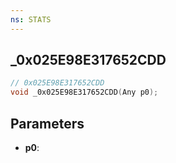 ```yaml
---
ns: STATS
---
```

## _0x025E98E317652CDD

```c
// 0x025E98E317652CDD
void _0x025E98E317652CDD(Any p0);
```

## Parameters
* **p0**:
